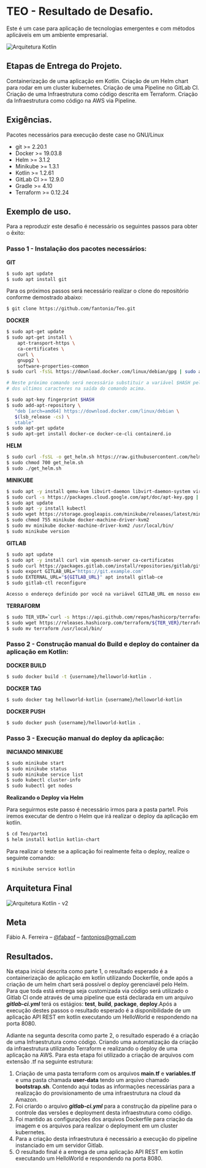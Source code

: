 # TEO - Resultado de Desafio.

Este é um case para aplicação de tecnologias emergentes e com métodos aplicáveis em um ambiente empresarial.

![Arquitetura Kotlin](docs/resources/arquitetura_kotlin.jpg "Arquitetura Kotlin")

## Etapas de Entrega do Projeto.

Containerização de uma aplicação em Kotlin.
Criação de um Helm chart para rodar em um cluster kubernetes.
Criação de uma Pipeline no GitLab CI.
Criação de uma Infraestrutura como código descrita em Terraform.
Criação da Infraestrutura como código na AWS via Pipeline.

## Exigências.

Pacotes necessários para execução deste case no GNU/Linux

* git >= 2.20.1
* Docker >= 19.03.8
* Helm >= 3.1.2
* Minikube >= 1.3.1
* Kotlin >= 1.2.61
* GitLab CI >= 12.9.0
* Gradle >= 4.10
* Terraform >= 0.12.24
 
## Exemplo de uso.

Para a reproduzir este desafio é necessário os seguintes passos para obter o êxito:

### Passo 1 - Instalação dos pacotes necessários:

**GIT**
```sh
$ sudo apt update
$ sudo apt install git 
```
Para os próximos passos será necessário realizar o clone do repositório conforme demostrado abaixo:

```sh
$ git clone https://github.com/fantonio/Teo.git
```

**DOCKER**
```sh
$ sudo apt-get update
$ sudo apt-get install \
    apt-transport-https \
    ca-certificates \
    curl \
    gnupg2 \
    software-properties-common
$ sudo curl -fsSL https://download.docker.com/linux/debian/gpg | sudo apt-key add -

# Neste próximo comando será necessário substituir a variável $HASH pelo resultado 
# dos ultimos caracteres na saída do comando acima.

$ sudo apt-key fingerprint $HASH
$ sudo add-apt-repository \
   "deb [arch=amd64] https://download.docker.com/linux/debian \
   $(lsb_release -cs) \
   stable"
$ sudo apt-get update
$ sudo apt-get install docker-ce docker-ce-cli containerd.io
```
**HELM**
```sh
$ sudo curl -fsSL -o get_helm.sh https://raw.githubusercontent.com/helm/helm/master/scripts/get-helm-3
$ sudo chmod 700 get_helm.sh
$ sudo ./get_helm.sh
```
**MINIKUBE**
```sh
$ sudo apt -y install qemu-kvm libvirt-daemon libvirt-daemon-system virtinst bridge-util
$ sudo curl -s https://packages.cloud.google.com/apt/doc/apt-key.gpg | apt-key add -
$ sudo apt update
$ sudo apt -y install kubectl
$ sudo wget https://storage.googleapis.com/minikube/releases/latest/minikube-linux-amd64 -O minikube
$ sudo chmod 755 minikube docker-machine-driver-kvm2
$ sudo mv minikube docker-machine-driver-kvm2 /usr/local/bin/
$ sudo minikube version
```
**GITLAB**
```sh
$ sudo apt update
$ sudo apt -y install curl vim openssh-server ca-certificates
$ sudo curl https://packages.gitlab.com/install/repositories/gitlab/gitlab-ce/script.deb.sh | sudo bash
$ sudo export GITLAB_URL="https://git.example.com"
$ sudo EXTERNAL_URL="${GITLAB_URL}" apt install gitlab-ce
$ sudo gitlab-ctl reconfigure

Acesso o endereço definido por você na variável GITLAB_URL em nosso exemplo utilizamos: http://gitlab.example.com
```
**TERRAFORM**
```sh
$ sudo TER_VER=`curl -s https://api.github.com/repos/hashicorp/terraform/releases/latest | grep tag_name | cut -d: -f2 | tr -d \"\,\v | awk '{$1=$1};1'`
$ sudo wget https://releases.hashicorp.com/terraform/${TER_VER}/terraform_${TER_VER}_linux_amd64.zip
$ sudo mv terraform /usr/local/bin/
```
### Passo 2 - Construção manual do Build e deploy do container da aplicação em Kotlin:

**DOCKER BUILD**
```sh
$ sudo docker build -t {username}/helloworld-kotlin .
```
**DOCKER TAG**
```sh
$ sudo docker tag helloworld-kotlin {username}/helloworld-kotlin
```
**DOCKER PUSH**
```sh
$ sudo docker push {username}/helloworld-kotlin .
```
### Passo 3 - Execução manual do deploy da aplicação:

**INICIANDO MINIKUBE**
```sh
$ sudo minikube start
$ sudo minikube status
$ sudo minikube service list
$ sudo kubectl cluster-info
$ sudo kubectl get nodes
```
**Realizando o Deploy via Helm**

Para seguirmos este passo é necessário irmos para a pasta parte1. Pois iremos executar de dentro o Helm que irá realizar o deploy da aplicação em kotlin.

```sh
$ cd Teo/parte1
$ helm install kotlin kotlin-chart
```

Para realizar o teste se a aplicação foi realmente feita o deploy, realize o seguinte comando:

```sh
$ minikube service kotlin
```

## Arquitetura Final

![Arquitetura Kotlin - v2](docs/resources/arquitetura_kotlin_v2.png "Arquitetura Kotlin - v2")

## Meta

Fábio A. Ferreira – [@fabaof](https://twitter.com/fabaof) – fantonios@gmail.com

## Resultados.

Na etapa inicial descrita como parte 1, o resultado esperado é a containerização de aplicação em kotlin utilizando Dockerfile, onde após a criação de um helm chart será possível o deploy gerenciavél pelo Helm. Para que toda está entrega seja customizada via código será utilizado o Gitlab CI onde através de uma pipeline que está declarada em um arquivo **_gitlab-ci.yml_** terá os estágios: **test**, **build**, **package**, **deploy**.Após a execução destes passos o resultado esperado é a disponibilidade de um aplicação API REST em kotlin executando um HelloWorld e respondendo na porta 8080.

Adiante na segunta descrita como parte 2, o resultado esperado é a criação de uma Infraestrutura como código. Criando uma automatização da criação da infraestrutura utilizando Terraform e realizando o deploy de uma aplicação na AWS.
Para esta etapa foi utilizado a criação de arquivos com extensão .tf na seguinte estrutura:
1. Criação de uma pasta terraform com os arquivos **main.tf** e **variables.tf** e uma pasta chamada **user-data** tendo um arquivo chamado **bootstrap.sh**. Contendo aqui todas as informações necessárias para a realização do provisionamento de uma infraestrutura na cloud da Amazon.
2. Foi criardo o arquivo **_gitlab-ci.yml_** para a construção da pipeline para o controle das versões e deployment desta infraestrutura como código.
3. Foi mantido as configurações dos arquivos Dockerfile para criação da imagem e os arquivos para realizar o deployment em um cluster kubernetes.
4. Para a criação desta infraestrutura é necessário a execução do pipeline instanciado em um servidor Gitlab.
5. O resultado final é a entrega de uma aplicação API REST em kotlin executando um HelloWorld e respondendo na porta 8080.

